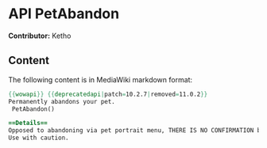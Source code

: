 # API PetAbandon

**Contributor:** Ketho

## Content

The following content is in MediaWiki markdown format:

```mediawiki
{{wowapi}} {{deprecatedapi|patch=10.2.7|removed=11.0.2}}
Permanently abandons your pet.
 PetAbandon()

==Details==
Opposed to abandoning via pet portrait menu, THERE IS NO CONFIRMATION before abandoning the pet.
Use with caution.
```